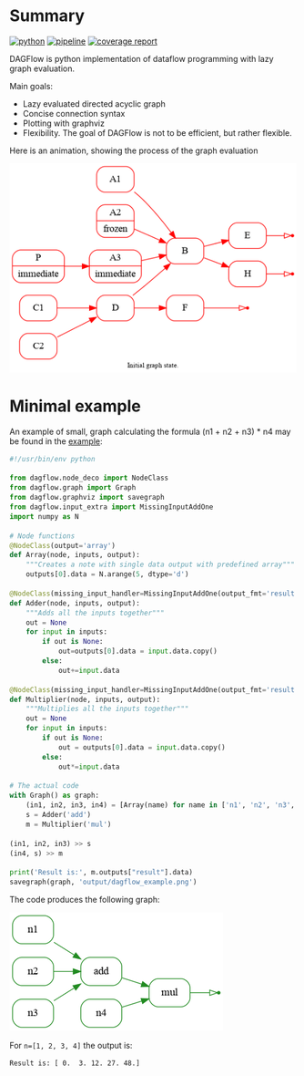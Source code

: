 # Summary

[![python](https://img.shields.io/badge/python-3.10-purple.svg)](https://www.python.org/)
[![pipeline](https://git.jinr.ru/dag-computing/dag-flow/badges/master/pipeline.svg)](https://git.jinr.ru/dag-computing/dag-flow/commits/master)
[![coverage report](https://git.jinr.ru/dag-computing/dag-flow/badges/master/coverage.svg)](https://git.jinr.ru/dag-computing/dag-flow/-/commits/master)
<!--- Uncomment here after adding docs!
[![pages](https://img.shields.io/badge/pages-link-white.svg)](http://dag-computing.pages.jinr.ru/dag-flow)
-->

DAGFlow is python implementation of dataflow programming with lazy graph evaluation.

Main goals:
*  Lazy evaluated directed acyclic graph
*  Concise connection syntax
*  Plotting with graphviz
*  Flexibility. The goal of DAGFlow is not to be efficient, but rather flexible.

Here is an animation, showing the process of the graph evaluation

![Image](example/graph_evaluation.gif)

# Minimal example
An example of small, graph calculating the formula (n1 + n2 + n3) * n4 may be 
found in the [example](example/example.py):
```python
#!/usr/bin/env python

from dagflow.node_deco import NodeClass
from dagflow.graph import Graph
from dagflow.graphviz import savegraph
from dagflow.input_extra import MissingInputAddOne
import numpy as N

# Node functions
@NodeClass(output='array')
def Array(node, inputs, output):
    """Creates a note with single data output with predefined array"""
    outputs[0].data = N.arange(5, dtype='d')

@NodeClass(missing_input_handler=MissingInputAddOne(output_fmt='result'))
def Adder(node, inputs, output):
    """Adds all the inputs together"""
    out = None
    for input in inputs:
        if out is None:
            out=outputs[0].data = input.data.copy()
        else:
            out+=input.data

@NodeClass(missing_input_handler=MissingInputAddOne(output_fmt='result'))
def Multiplier(node, inputs, output):
    """Multiplies all the inputs together"""
    out = None
    for input in inputs:
        if out is None:
            out = outputs[0].data = input.data.copy()
        else:
            out*=input.data

# The actual code
with Graph() as graph:
    (in1, in2, in3, in4) = [Array(name) for name in ['n1', 'n2', 'n3', 'n4']]
    s = Adder('add')
    m = Multiplier('mul')

(in1, in2, in3) >> s
(in4, s) >> m

print('Result is:', m.outputs["result"].data)
savegraph(graph, 'output/dagflow_example.png')
```

The code produces the following graph:

![Image](example/dagflow_example.png)

For `n=[1, 2, 3, 4]` the output is:
```
Result is: [ 0.  3. 12. 27. 48.]
```
